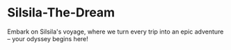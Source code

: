 # Silsila-The-Dream
Embark on Silsila's voyage, where we turn every trip into an epic adventure – your odyssey begins here!
